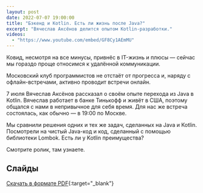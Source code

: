 ```yaml
---
layout: post
date: 2022-07-07 19:00:00
title: "Бэкенд и Kotlin. Есть ли жизнь после Java?"
excerpt: "Вячеслав Аксёнов делится опытом Kotlin-разработки."
videos:
  - "https://www.youtube.com/embed/GF8Cy1AEmMU"
---
```


Ковид, несмотря на все минусы, привнёс в IT-жизнь и плюсы — сейчас мы гораздо проще относимся к удалённой коммуникации.

Московский клуб программистов не отстаёт от прогресса и, наряду с офлайн-встречами, активно проводит встречи онлайн.

7 июля Вячеслав Аксёнов рассказал о своём опыте перехода из Java в Kotlin. Вячеслав работает в банке Тинькофф и живёт в США, поэтому общался с нами в непривычное для себя время. Для нас же встреча состоялась, как обычно — в 19:00 по Москве.

Мы сравнили решения одних и тех же задач, сделанных на Java и Kotlin. Посмотрели на чистый Java-код и код, сделанный с помощью библиотеки Lombok. Есть ли у Kotlin преимущества?

Смотрите ролик, там узнаете.

## Слайды

[Скачать в формате PDF](/downloads/is-there-life-after-java.pdf){:target="_blank"}
